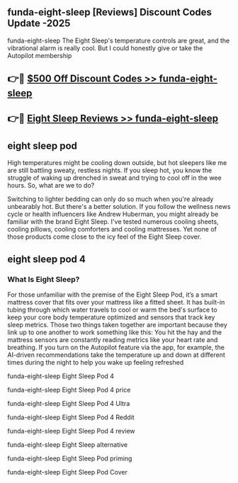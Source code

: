 ## funda-eight-sleep [Reviews​] Discount Codes Update -2025

funda-eight-sleep The Eight Sleep's temperature controls are great, and the vibrational alarm is really cool. But I could honestly give or take the Autopilot membership

## 👉🔴 [$500 Off Discount Codes >> funda-eight-sleep](http://download.freeplayer.one?title=funda-eight-sleep&ref=18-ES)

## 👉🔴 [Eight Sleep Reviews >> funda-eight-sleep](http://download.freeplayer.one?title=funda-eight-sleep&ref=18-ES)

## eight sleep pod

High temperatures might be cooling down outside, but hot sleepers like me are still battling sweaty, restless nights. If you sleep hot, you know the struggle of waking up drenched in sweat and trying to cool off in the wee hours. So, what are we to do?

Switching to lighter bedding can only do so much when you're already unbearably hot. But there's a better solution. If you follow the wellness news cycle or health influencers like Andrew Huberman, you might already be familiar with the brand Eight Sleep. I've tested numerous cooling sheets, cooling pillows, cooling comforters and cooling mattresses. Yet none of those products come close to the icy feel of the Eight Sleep cover.

## eight sleep pod 4

### What Is Eight Sleep?

For those unfamiliar with the premise of the Eight Sleep Pod, it’s a smart mattress cover that fits over your mattress like a fitted sheet. It has built-in tubing through which water travels to cool or warm the bed's surface to keep your core body temperature optimized and sensors that track key sleep metrics. Those two things taken together are important because they link up to one another to work something like this: You hit the hay and the mattress sensors are constantly reading metrics like your heart rate and breathing. If you turn on the Autopilot feature via the app, for example, the AI-driven recommendations take the temperature up and down at different times during the night to help you wake up feeling refreshed

funda-eight-sleep Eight Sleep Pod 4

funda-eight-sleep Eight Sleep Pod 4 price

funda-eight-sleep Eight Sleep Pod 4 Ultra

funda-eight-sleep Eight Sleep Pod 4 Reddit

funda-eight-sleep Eight Sleep Pod 4 review

funda-eight-sleep Eight Sleep alternative

funda-eight-sleep Eight Sleep Pod priming

funda-eight-sleep Eight Sleep Pod Cover